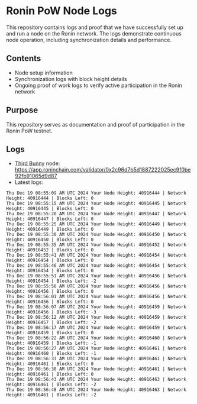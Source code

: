 # Ronin PoW Node Logs

This repository contains logs and proof that we have successfully set up and run a node on the Ronin network. The logs demonstrate continuous node operation, including synchronization details and performance.

## Contents

- Node setup information
- Synchronization logs with block height details
- Ongoing proof of work logs to verify active participation in the Ronin network

## Purpose

This repository serves as documentation and proof of participation in the Ronin PoW testnet.

## Logs

- [Third Bunny](https://thirdbunny.xyz/) node: https://app.roninchain.com/validator/0x2c96d7b5d1887222025ec9f0be92fb91065d9d87
- Latest logs:
```
Thu Dec 19 08:55:09 AM UTC 2024 Your Node Height: 40916444 | Network Height: 40916444 | Blocks Left: 0
Thu Dec 19 08:55:15 AM UTC 2024 Your Node Height: 40916445 | Network Height: 40916445 | Blocks Left: 0
Thu Dec 19 08:55:20 AM UTC 2024 Your Node Height: 40916447 | Network Height: 40916447 | Blocks Left: 0
Thu Dec 19 08:55:25 AM UTC 2024 Your Node Height: 40916449 | Network Height: 40916449 | Blocks Left: 0
Thu Dec 19 08:55:30 AM UTC 2024 Your Node Height: 40916450 | Network Height: 40916450 | Blocks Left: 0
Thu Dec 19 08:55:35 AM UTC 2024 Your Node Height: 40916452 | Network Height: 40916452 | Blocks Left: 0
Thu Dec 19 08:55:41 AM UTC 2024 Your Node Height: 40916454 | Network Height: 40916454 | Blocks Left: 0
Thu Dec 19 08:55:46 AM UTC 2024 Your Node Height: 40916454 | Network Height: 40916454 | Blocks Left: 0
Thu Dec 19 08:55:51 AM UTC 2024 Your Node Height: 40916456 | Network Height: 40916454 | Blocks Left: -2
Thu Dec 19 08:55:56 AM UTC 2024 Your Node Height: 40916456 | Network Height: 40916456 | Blocks Left: 0
Thu Dec 19 08:56:01 AM UTC 2024 Your Node Height: 40916456 | Network Height: 40916456 | Blocks Left: 0
Thu Dec 19 08:56:07 AM UTC 2024 Your Node Height: 40916459 | Network Height: 40916456 | Blocks Left: -3
Thu Dec 19 08:56:12 AM UTC 2024 Your Node Height: 40916459 | Network Height: 40916457 | Blocks Left: -2
Thu Dec 19 08:56:17 AM UTC 2024 Your Node Height: 40916459 | Network Height: 40916459 | Blocks Left: 0
Thu Dec 19 08:56:22 AM UTC 2024 Your Node Height: 40916460 | Network Height: 40916459 | Blocks Left: -1
Thu Dec 19 08:56:27 AM UTC 2024 Your Node Height: 40916461 | Network Height: 40916460 | Blocks Left: -1
Thu Dec 19 08:56:33 AM UTC 2024 Your Node Height: 40916461 | Network Height: 40916461 | Blocks Left: 0
Thu Dec 19 08:56:38 AM UTC 2024 Your Node Height: 40916461 | Network Height: 40916461 | Blocks Left: 0
Thu Dec 19 08:56:43 AM UTC 2024 Your Node Height: 40916463 | Network Height: 40916461 | Blocks Left: -2
Thu Dec 19 08:56:48 AM UTC 2024 Your Node Height: 40916463 | Network Height: 40916461 | Blocks Left: -2
```
